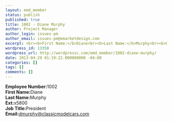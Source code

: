 ```yaml
---
layout: emd_member
status: publish
published: true
title: 1002 - Diane Murphy
author: Project Manager
author_login: issues-pm
author_email: issues-pm@emarketdesign.com
excerpt: <br><b>First Name:</b>Diane<br><b>Last Name:</b>Murphy<br><b>Ext:</b>x5800
wordpress_id: 13350
wordpress_url: http://wordpressc.com/emd_member/1002-diane-murphy/
date: 2013-04-29 01:19:22.000000000 -04:00
categories: []
tags: []
comments: []
---
```

<b>Employee Number:</b>1002<br><b>First Name:</b>Diane<br><b>Last Name:</b>Murphy<br><b>Ext:</b>x5800<br><b>Job Title:</b>President<br><b>Email:</b>dmurphy@classicmodelcars.com
